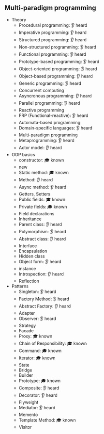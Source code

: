 ## Multi-paradigm programming

- Theory
  - Procedural programming: 👂 heard
  - Imperative programming: 👂 heard
  - Structured programming: 👂 heard
  - Non-structured programming: 👂 heard
  - Functional programming: 👂 heard
  - Prototype-based programming: 👂 heard
  - Object-oriented programming: 👂 heard
  - Object-based programming: 👂 heard
  - Generic programming: 👂 heard
  - Concurrent computing
  - Asyncronous programming: 👂 heard
  - Parallel programming: 👂 heard
  - Reactive programming
  - FRP (Functional-reactive): 👂 heard
  - Automata-based programming
  - Domain-specific languages: 👂 heard
  - Multi-paradigm programming
  - Metaprogramming: 👂 heard
  - Actor model: 👂 heard
- OOP basics
  - constructor: 🎓 known
  - new
  - Static method: 🎓 known
  - Method: 👂 heard
  - Async method: 👂 heard
  - Getters, Setters
  - Public fields: 🎓 known
  - Private fields: 🎓 known
  - Field declarations
  - Inheritance
  - Parent class: 👂 heard
  - Polymorphism: 👂 heard
  - Abstract class: 👂 heard
  - Interface
  - Encapsulation
  - Hidden class
  - Object form: 👂 heard
  - instance
  - Introspection: 👂 heard
  - Reflection
- Patterns
  - Singleton: 👂 heard
  - Factory Method: 👂 heard
  - Abstract Factory: 👂 heard
  - Adapter
  - Observer: 👂 heard
  - Strategy
  - Facade
  - Proxy: 🎓 known
  - Chain of Responsibility: 🎓 known
  - Command: 🎓 known
  - Iterator: 🎓 known
  - State
  - Bridge
  - Builder
  - Prototype: 🎓 known
  - Composite: 👂 heard
  - Decorator: 👂 heard
  - Flyweight
  - Mediator: 👂 heard
  - Memento
  - Template Method: 🎓 known
  - Visitor
